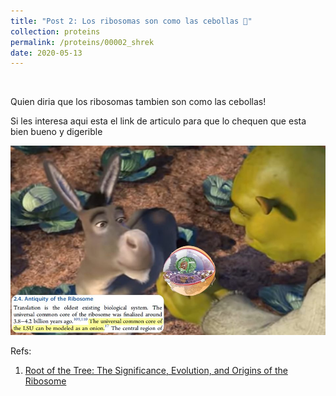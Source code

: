 ```yaml
---
title: "Post 2: Los ribosomas son como las cebollas 🧅"
collection: proteins
permalink: /proteins/00002_shrek
date: 2020-05-13
---
```


&nbsp;

Quien diria que los ribosomas tambien son como las cebollas! 

Si les interesa aqui esta el link de  articulo para que lo chequen que esta bien bueno y digerible 

![img](/images/proteins/00002_onion.jpg)


Refs:
1. [Root of the Tree: The Significance, Evolution, and Origins of the Ribosome](https://pubs.acs.org/doi/10.1021/acs.chemrev.9b00742)
